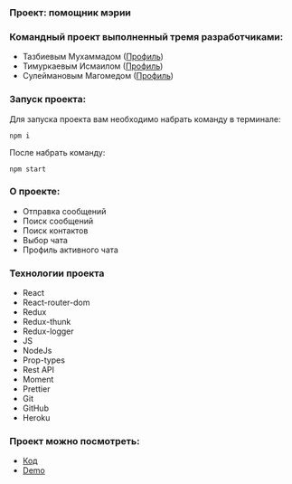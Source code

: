
### Проект: помощник мэрии

### Командный проект выполненный тремя разработчиками:
- Тазбиевым Мухаммадом ([Профиль](https://github.com/Mr-Sofos)) 
- Тимуркаевым Исмаилом ([Профиль](https://github.com/timurkaev)) 
- Сулеймановым Магомедом ([Профиль](https://github.com/Magomed-Suleymanov)) 

### Запуск проекта:

Для запуска проекта вам необходимо набрать команду в терминале:

`npm i`

После набрать команду:

`npm start`

### О проекте:

- Отправка сообщений
- Поиск сообщений
- Поиск контактов
- Выбор чата
- Профиль активного чата

### Технологии проекта
- React
- React-router-dom
- Redux
- Redux-thunk
- Redux-logger
- JS
- NodeJs
- Prop-types
- Rest API
- Moment
- Prettier
- Git
- GitHub
- Heroku

### Проект можно посмотреть:

- [Код](https://github.com/Magomed-Suleymanov/React-chat) 
- [Demo](https://murmuring-journey-98080.herokuapp.com/ )

